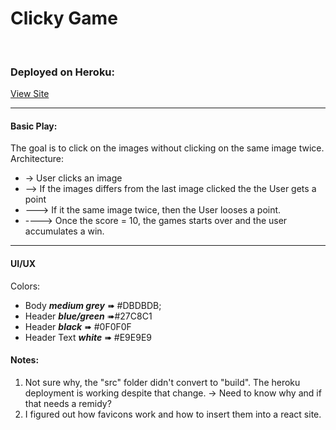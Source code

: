 # Clicky Game
<br>

### **Deployed on Heroku:**
[View Site](https://obscure-anchorage-84538.herokuapp.com/)
<hr>

#### Basic Play:
The goal is to click on the images without clicking on the same image twice.
<br>
Architecture:
- -> User clicks an image
- --> If the images differs from the last image clicked the the User gets a point
- ---> If it the same image twice, then the User looses a point.
- ----> Once the score = 10, the games starts over and the user accumulates a win.
<hr>

#### UI/UX

Colors:<br>
- Body ***medium grey*** &#10144; #DBDBDB;
- Header ***blue/green*** &#10144;#27C8C1
- Header ***black*** &#10144; #0F0F0F
- Header Text ***white*** &#10144; #E9E9E9
#### Notes:
1. Not sure why, the "src" folder didn't convert to "build". The heroku deployment is working despite that change. -> Need to know why and if that needs a remidy?
2. I figured out how favicons work and how to insert them into a react site.